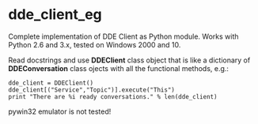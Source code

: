 # dde_client_eg
Complete implementation of DDE Client as Python module.
Works with Python 2.6 and 3.x, tested on Windows 2000 and 10.

Read docstrings and use **DDEClient** class object that is like a dictionary of **DDEConversation** class ojects with all the functional methods, e.g.:

    dde_client = DDEClient()
    dde_client[("Service","Topic")].execute("This")
    print "There are %i ready conversations." % len(dde_client)

pywin32 emulator is not tested!
